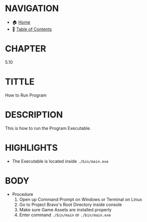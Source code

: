 # NAVIGATION
- 🏠 [Home](../../../README.md)
- 📖 [Table of Contents](../docs_Chapter_0.00_Welcome/doc_Chapter_0.10_Table_of_Contents.md)


# CHAPTER
5.10

# TITTLE
How to Run Program

# DESCRIPTION
This is how to run the Program Executable.

# HIGHLIGHTS
- The Executable is located inside `./bin/main.exe`

# BODY
- Procedure
    1. Open up Command Prompt on Windows or Terminal on Linux
    2. Go to Project Bravo's Root Directory inside console
    3. Make sure Game Assets are installed properly
    4. Enter command `./bin/main` or `./bin/main.exe`